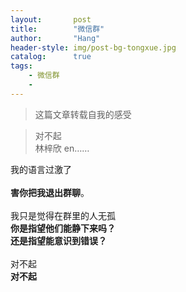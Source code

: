 ```yaml
---
layout:       post
title:        "微信群"
author:       "Hang"
header-style: img/post-bg-tongxue.jpg
catalog:      true
tags:
    - 微信群
    - 
---
```


> 这篇文章转载自我的感受


<div>
    <blockquote>对不起
        <br>林梓欣
        en……</blockquote>我的语言过激了
    <br>
    <br><b>害你把我退出群聊</b>。
    <br>
    <br>我只是觉得在群里的人无孤
    <br><b>你是指望他们能静下来吗？</b>
    <br><b>还是指望能意识到错误？</b>
    <br>
    <br>对不起
    <br><b>对不起</b>
    <br>
    <br>
</div>
